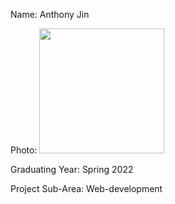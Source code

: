 Name: Anthony Jin

Photo: <img src='https://user-images.githubusercontent.com/66571652/150577524-180376db-3661-4563-b7a2-7d0fee8b8e31.png' width='200'/>

Graduating Year: Spring 2022

Project Sub-Area: Web-development
